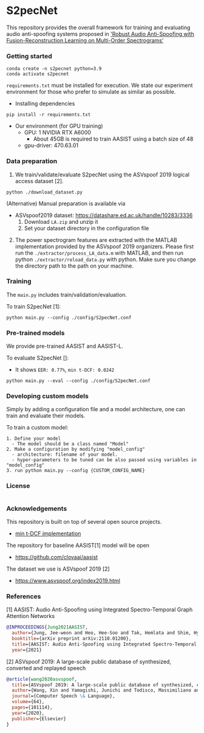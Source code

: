 # S2pecNet

This repository provides the overall framework for training and evaluating audio anti-spoofing systems proposed in ['Robust Audio Anti-Spoofing with Fusion-Reconstruction Learning on Multi-Order Spectrograms']()

### Getting started
```
conda create -n s2pecnet python=3.9
conda activate s2pecnet
```


`requirements.txt` must be installed for execution. We state our experiment environment for those who prefer to simulate as similar as possible. 
- Installing dependencies
```
pip install -r requirements.txt
```
- Our environment (for GPU training)
  - GPU: 1 NVIDIA RTX A6000
    - About 45GB is required to train AASIST using a batch size of 48
  - gpu-driver: 470.63.01

### Data preparation
1. We train/validate/evaluate S2pecNet using the ASVspoof 2019 logical access dataset [2].
```
python ./download_dataset.py
```
(Alternative) Manual preparation is available via 
- ASVspoof2019 dataset: https://datashare.ed.ac.uk/handle/10283/3336
  1. Download `LA.zip` and unzip it
  2. Set your dataset directory in the configuration file

2. The power spectrogram features are extracted with the MATLAB implementation provided by the ASVspoof 2019 organizers. Please first run the `./extractor/process_LA_data.m` with MATLAB, and then run python `./extractor/reload_data.py` with python. Make sure you change the directory path to the path on your machine.

### Training 
The `main.py` includes train/validation/evaluation.

To train S2pecNet [1]:
```
python main.py --config ./config/S2pecNet.conf
```


### Pre-trained models
We provide pre-trained AASIST and AASIST-L.

To evaluate S2pecNet []:
- It shows `EER: 0.77%`, `min t-DCF: 0.0242`
```
python main.py --eval --config ./config/S2pecNet.conf
```

### Developing custom models
Simply by adding a configuration file and a model architecture, one can train and evaluate their models.

To train a custom model:
```
1. Define your model
  - The model should be a class named "Model"
2. Make a configuration by modifying "model_config"
  - architecture: filename of your model.
  - hyper-parameters to be tuned can be also passed using variables in "model_config"
3. run python main.py --config {CUSTOM_CONFIG_NAME}
```

### License
```

```

### Acknowledgements
This repository is built on top of several open source projects. 
- [min t-DCF implementation](https://www.asvspoof.org/resources/tDCF_python_v2.zip)

The repository for baseline AASIST[1] model will be open
- https://github.com/clovaai/aasist

The dataset we use is ASVspoof 2019 [2]
- https://www.asvspoof.org/index2019.html

### References
[1] AASIST: Audio Anti-Spoofing using Integrated Spectro-Temporal Graph Attention Networks
```bibtex
@INPROCEEDINGS{Jung2021AASIST,
  author={Jung, Jee-weon and Heo, Hee-Soo and Tak, Hemlata and Shim, Hye-jin and Chung, Joon Son and Lee, Bong-Jin and Yu, Ha-Jin and Evans, Nicholas},
  booktitle={arXiv preprint arXiv:2110.01200}, 
  title={AASIST: Audio Anti-Spoofing using Integrated Spectro-Temporal Graph Attention Networks}, 
  year={2021}
```
[2] ASVspoof 2019: A large-scale public database of synthesized, converted and replayed speech
```bibtex
@article{wang2020asvspoof,
  title={ASVspoof 2019: A large-scale public database of synthesized, converted and replayed speech},
  author={Wang, Xin and Yamagishi, Junichi and Todisco, Massimiliano and Delgado, H{\'e}ctor and Nautsch, Andreas and Evans, Nicholas and Sahidullah, Md and Vestman, Ville and Kinnunen, Tomi and Lee, Kong Aik and others},
  journal={Computer Speech \& Language},
  volume={64},
  pages={101114},
  year={2020},
  publisher={Elsevier}
}
```
